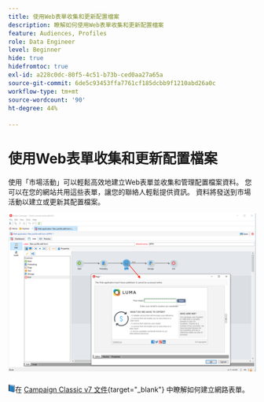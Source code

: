 ```yaml
---
title: 使用Web表單收集和更新配置檔案
description: 瞭解如何使用Web表單收集和更新配置檔案
feature: Audiences, Profiles
role: Data Engineer
level: Beginner
hide: true
hidefromtoc: true
exl-id: a228c0dc-80f5-4c51-b73b-ced0aa27a65a
source-git-commit: 6de5c93453ffa7761cf185dcbb9f1210abd26a0c
workflow-type: tm+mt
source-wordcount: '90'
ht-degree: 44%

---
```


# 使用Web表單收集和更新配置檔案

使用「市場活動」可以輕鬆高效地建立Web表單並收集和管理配置檔案資料。 您可以在您的網站共用這些表單，讓您的聯絡人輕鬆提供資訊。 資料將發送到市場活動以建立或更新其配置檔案。

![](assets/web-form-page.png)

![](../assets/do-not-localize/book.png)在 [Campaign Classic v7 文件](https://experienceleague.adobe.com/docs/campaign-classic/using/designing-content/web-forms/about-web-forms.html?lang=zh-Hant){target=&quot;_blank&quot;} 中瞭解如何建立網路表單。
